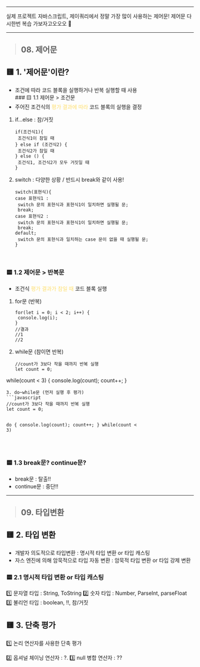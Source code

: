 <hr />
<p>실제 프로젝트 자바스크립트, 제이쿼리에서 정말 가장 많이 사용하는 제어문!
제어문 다시한번 복습 가보자고오오오 🥰</p>
<hr />
<blockquote>
<h2 id="08-제어문">08. 제어문</h2>
</blockquote>
<h2 id="🟨-1-제어문이란">🟨 1. '제어문'이란?</h2>
<ul>
<li>조건에 따라 코드 블록을 실행하거나 반복 실행할 때 사용<br />
### 🟨 1.1 제어문 > 조건문</li>
<li>주어진 조건식의 <span style="color: #ffdf6d;">평가 결과에 따라</span> 코드 블록의 실행을 결정</li>
</ul>
<ol>
<li>if...else : 참/거짓<pre><code class="language-javascript">if(조건식1){
 조건식1이 참일 때
} else if (조건식2) {
 조건식2가 참일 때
} else () {
 조건식1, 조건식2가 모두 거짓일 때
}</code></pre>
</li>
<li>switch : 다양한 상황 / 반드시 break와 같이 사용!<pre><code class="language-javascript">switch(표현식){
case 표현식1 :
 switch 문의 표현식과 표현식1이 일치하면 실행될 문;
 break;
case 표현식2 :
 switch 문의 표현식과 표현식1이 일치하면 실행될 문;
 break;
default;
 switch 문의 표현식과 일치하는 case 문이 없을 때 실행될 문;
}</code></pre>
<br />

</li>
</ol>
<h3 id="🟨-12-제어문--반복문">🟨 1.2 제어문 &gt; 반복문</h3>
<ul>
<li>조건식 <span style="color: #ffdf6d;">평가 결과가 참일 때</span> 코드 블록 실행</li>
</ul>
<ol>
<li>for문 (반복)<pre><code class="language-javascript">for(let i = 0; i &lt; 2; i++) {
 console.log(i); 
}
//결과
//1
//2</code></pre>
</li>
<li>while문 (참이면 반복)<pre><code class="language-javascript">//count가 3보다 작을 때까지 반복 실행
let count = 0;
</code></pre>
</li>
</ol>
<p>while(count &lt; 3) {
    console.log(count); 
      count++;
}</p>
<pre><code>3. do~while문 (먼저 실행 후 평가)
```javascript
//count가 3보다 작을 때까지 반복 실행
let count = 0;

do {
    console.log(count); 
      count++;
} while(count &lt; 3)</code></pre><br />

<h3 id="🟨-13-break문-continue문">🟨 1.3 break문? continue문?</h3>
<ul>
<li>break문 : 탈출!!</li>
<li>continue문 : 중단!!</li>
</ul>
<hr />
<blockquote>
<h2 id="09-타입변환">09. 타입변환</h2>
</blockquote>
<h2 id="🟨-2-타입-변환">🟨 2. 타입 변환</h2>
<ul>
<li>개발자 의도적으로 타입변환 : 명시적 타입 변환 or 타입 캐스팅</li>
<li>자스 엔진에 의해 암묵적으로 타입 자동 변환 : 암묵적 타입 변환 or 타입 강제 변환<br />

</li>
</ul>
<h3 id="🟨-21-명시적-타입-변환-or-타입-캐스팅">🟨 2.1 명시적 타입 변환 or 타입 캐스팅</h3>
<p>1️⃣ 문자열 타입 : String, ToString
2️⃣ 숫자 타입 : Number, ParseInt, parseFloat
3️⃣ 불리언 타입 : boolean, !!, 참/거짓
<br /></p>
<h2 id="🟨-3-단축-평가">🟨 3. 단축 평가</h2>
<p>1️⃣ 논리 연산자를 사용한 단축 평가
<img alt="" src="https://velog.velcdn.com/images/sooozi/post/0391ea03-2f32-4054-89ff-7c4e9f20cc74/image.png" /><img alt="" src="https://velog.velcdn.com/images/sooozi/post/53de95e8-1f20-47f7-8fb1-cfda0c483d0d/image.png" /></p>
<p>2️⃣ 옵셔널 체이닝 연산자 : ?.
3️⃣ null 병합 연산자 : ??
<br /></p>